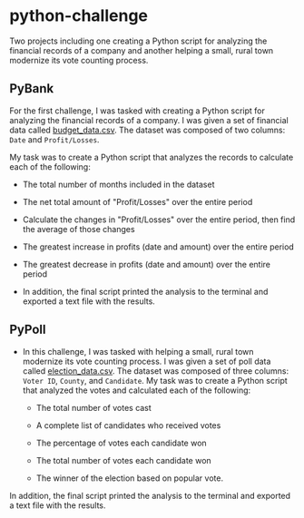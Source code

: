 # python-challenge
Two projects including one creating a Python script for analyzing the financial records of a company and another helping a small, rural town modernize its vote counting process.

## PyBank

For the first challenge, I was tasked with creating a Python script for analyzing the financial records of a company. I was given a set of  financial data called [budget_data.csv](PyBank/Resources/budget_data.csv). The dataset was composed of two columns: `Date` and `Profit/Losses`. 

My task was to create a Python script that analyzes the records to calculate each of the following:

  * The total number of months included in the dataset

  * The net total amount of "Profit/Losses" over the entire period

  * Calculate the changes in "Profit/Losses" over the entire period, then find the average of those changes

  * The greatest increase in profits (date and amount) over the entire period

  * The greatest decrease in profits (date and amount) over the entire period

* In addition, the final script printed the analysis to the terminal and exported a text file with the results.

## PyPoll

* In this challenge, I was tasked with helping a small, rural town modernize its vote counting process. I was given a set of poll data called [election_data.csv](PyPoll/Resources/election_data.csv). The dataset was composed of three columns: `Voter ID`, `County`, and `Candidate`. My task was to create a Python script that analyzed the votes and calculated each of the following:

  * The total number of votes cast

  * A complete list of candidates who received votes

  * The percentage of votes each candidate won

  * The total number of votes each candidate won

  * The winner of the election based on popular vote.

In addition, the final script printed the analysis to the terminal and exported a text file with the results.


